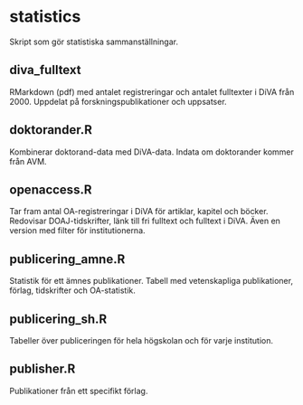 # statistics

Skript som gör statistiska sammanställningar.

## diva_fulltext
RMarkdown (pdf) med antalet registreringar och antalet fulltexter i DiVA från 2000. Uppdelat på forskningspublikationer och uppsatser.

## doktorander.R
Kombinerar doktorand-data med DiVA-data. Indata om doktorander kommer från AVM.

## openaccess.R
Tar fram antal OA-registreringar i DiVA för artiklar, kapitel och böcker. Redovisar DOAJ-tidskrifter, länk till fri fulltext och fulltext i DiVA. Även en version med filter för institutionerna.

## publicering_amne.R
Statistik för ett ämnes publikationer. Tabell med vetenskapliga publikationer, förlag, tidskrifter och OA-statistik.

## publicering_sh.R
Tabeller över publiceringen för hela högskolan och för varje institution.

## publisher.R
Publikationer från ett specifikt förlag.
